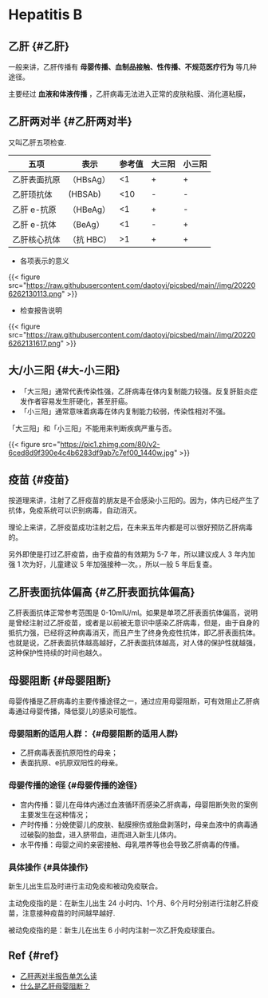 # Hepatitis B


## 乙肝 {#乙肝}

一般来讲，乙肝传播有 **母婴传播、血制品接触、性传播、不规范医疗行为** 等几种途径。

主要经过 **血液和体液传播** ，乙肝病毒无法进入正常的皮肤粘膜、消化道粘膜，


## **乙肝两对半** {#乙肝两对半}

又叫乙肝五项检查.

| 五项    | 表示    | 参考值 | 大三阳 | 小三阳 |
|-------|-------|-----|-----|-----|
| 乙肝表面抗原 | （HBsAg） | &lt;1  | +   | +   |
| 乙肝顼抗体 | (HBSAb) | &lt;10 | -   | -   |
| 乙肝 e-抗原 | （HBeAg） | &lt;1  | +   | -   |
| 乙肝 e-抗体 | （BeAg） | &lt;1  | -   | +   |
| 乙肝核心抗体 | （抗 HBC） | &gt;1  | +   | +   |

-   各项表示的意义

{{< figure src="https://raw.githubusercontent.com/daotoyi/picsbed/main//img/202206262130113.png" >}}

-   检查报告说明

{{< figure src="https://raw.githubusercontent.com/daotoyi/picsbed/main//img/202206262131617.png" >}}


## 大/小三阳 {#大-小三阳}

-   「大三阳」通常代表传染性强，乙肝病毒在体内复制能力较强。反复肝脏炎症发作者容易发生肝硬化，甚至肝癌。
-   「小三阳」通常意味着病毒在体内复制能力较弱，传染性相对不强。

「大三阳」和「小三阳」不能用来判断疾病严重与否。

{{< figure src="https://pic1.zhimg.com/80/v2-6ced8d9f390e4c4b6283df9ab7c7ef00_1440w.jpg" >}}


## 疫苗 {#疫苗}

按道理来讲，注射了乙肝疫苗的朋友是不会感染小三阳的。因为，体内已经产生了抗体，免疫系统可以识别病毒，自动消灭。

理论上来讲，乙肝疫苗成功注射之后，在未来五年内都是可以很好预防乙肝病毒的。

另外即使是打过乙肝疫苗，由于疫苗的有效期为 5-7 年，所以建议成人 3 年内加强 1 次为好，儿童建议 5 年加强接种一次。，所以一般 5 年后复查。


## 乙肝表面抗体偏高 {#乙肝表面抗体偏高}

乙肝表面抗体正常参考范围是 0-10mIU/ml。如果是单项乙肝表面抗体偏高，说明是曾经注射过乙肝疫苗，或者是以前被无意识中感染乙肝病毒，但是，由于自身的抵抗力强，已经将这种病毒消灭，而且产生了终身免疫性抗体，即乙肝表面抗体。也就是说，乙肝表面抗体越高越好，乙肝表面抗体越高，对人体的保护性就越强，这种保护性持续的时间也越久。


## 母婴阻断 {#母婴阻断}

母婴传播是乙肝病毒的主要传播途径之一，通过应用母婴阻断，可有效阻止乙肝病毒通过母婴传播，降低婴儿的感染可能性。


### 母婴阻断的适用人群： {#母婴阻断的适用人群}

-   乙肝病毒表面抗原阳性的母亲；
-   表面抗原、e抗原双阳性的母亲。


### 母婴传播的途径 {#母婴传播的途径}

-   宫内传播：婴儿在母体内通过血液循环而感染乙肝病毒，母婴阻断失败的案例主要发生在这种情况；
-   产时传播：分娩使婴儿的皮肤、黏膜擦伤或胎盘剥落时，母亲血液中的病毒通过破裂的胎盘，进入脐带血，进而进入新生儿体内。
-   水平传播：母婴之间的亲密接触、母乳喂养等也会导致乙肝病毒的传播。


### 具体操作 {#具体操作}

新生儿出生后及时进行主动免疫和被动免疫联合。

主动免疫指的是：在新生儿出生 24 小时内、1个月、6个月时分别进行注射乙肝疫苗，注意接种疫苗的时间越早越好.

被动免疫指的是：新生儿在出生 6 小时内注射一次乙肝免疫球蛋白。


## Ref {#ref}

-   [乙肝两对半报告单怎么读](http://med.china.com.cn/content/pid/328196/tid/1026)
-   [什么是乙肝母婴阻断？](https://zhuanlan.zhihu.com/p/31522960)
